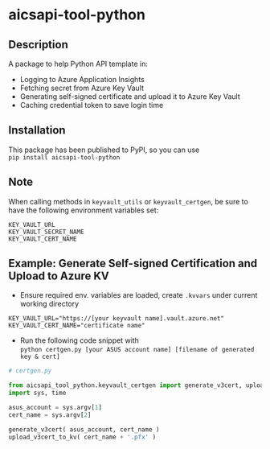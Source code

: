 # aicsapi-tool-python
## Description
A package to help Python API template in:  
 * Logging to Azure Application Insights 
 * Fetching secret from Azure Key Vault 
 * Generating self-signed certificate and upload it to Azure Key Vault
 * Caching credential token to save login time

## Installation
This package has been published to PyPI, so you can use  
`pip install aicsapi-tool-python`

## Note
When calling methods in `keyvault_utils` or `keyvault_certgen`, be sure to have the following environment variables set:  
~~~
KEY_VAULT_URL 
KEY_VAULT_SECRET_NAME 
KEY_VAULT_CERT_NAME
~~~

## Example: Generate Self-signed Certification and Upload to Azure KV
  * Ensure required env. variables are loaded, create `.kvvars` under current working directory
~~~
KEY_VAULT_URL="https://[your keyvault name].vault.azure.net"  
KEY_VAULT_CERT_NAME="certificate name"  
~~~

 * Run the following code snippet with  
`python certgen.py [your ASUS account name] [filename of generated key & cert]`
```python
# certgen.py

from aicsapi_tool_python.keyvault_certgen import generate_v3cert, upload_v3cert_to_kv
import sys, time

asus_account = sys.argv[1]
cert_name = sys.argv[2]

generate_v3cert( asus_account, cert_name )
upload_v3cert_to_kv( cert_name + '.pfx' )
```
